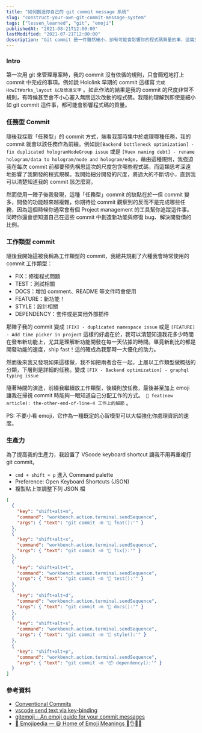 ```yaml
---
title: "如何創造你自己的 git commit message 系統"
slug: "construct-your-own-git-commit-message-system"
tags: ["lessen_learned", "git", "emoji"]
publishedAt: "2021-08-21T12:00:00"
lastModified: "2021-07-21T12:00:00"
description: "Git commit 是一件雖然細小，卻有可能會影響你的程式碼質量的事，這篇文章分享了我使用 git commit 的方法論，並分享了 Vscode keyboard shortcuts 設定檔，歡迎修改成適合你的樣子"
---
```


### Intro

第一次用 git 來管理專案時，我的 commit 沒有依循的規則，只會簡短地打上 commit 中完成的事項。例如說 Hololink 早期的 commit 這樣寫 `完成HowItWorks_layout 以及放進文字` 。如此作法的結果是我的 commit 的尺度非常不規則，有時候甚至會不小心塞入無關這次改動的程式碼。我隱約理解到即使是細小如 git commit 這件事，都可能會影響程式碼的質量。

### 任務型 Commit

隨後我採取「任務型」的 commit 方式，端看我那時集中於處理哪種任務，我的 commit 就會以該任務作為前綴。例如說`[Backend bottleneck optimization] - fix duplicated hologramNodeGroup issue` 或是 `[Vuex naming debt] - rename hologram/data to hologram/node and hologram/edge`，藉由這種規則，我強迫我在每次 commit 前都要預先構思這次的尺度包含哪些程式碼，而這類思考深遠地影響了我開發的程式規模。我開始細分開發的尺度，將過大的不斷切小，直到我可以清楚知道我的 commit 該怎麼寫。

然而使用一陣子後我發現，這種「任務型」commit 的缺點在於一但 commit 變多，開發的功能越來越複雜，你期待從 commit 觀察到的反而不是完成哪些任務，因為這個時候你通常會有個 Project management 的工具幫你追蹤這件事。同時你還會想知道自己在這些 commit 中創造新功能與修復 bug、解決開發債的比例。

### 工作類型 commit

隨後我開始這被我稱為工作類型的 commit，我總共規劃了六種我會時常使用的 commit 工作類型：

- FIX：修復程式問題
- TEST：測試相關
- DOCS：增加 comment、README 等文件時會使用
- FEATURE：新功能！
- STYLE：設計相關
- DEPENDENCY：套件或是其他外部插件

那陣子我的 commit 變成 `[FIX] - duplicated namespace issue` 或是 `[FEATURE] - Add time picker in project` 這樣的好處在於，我可以清楚知道我花多少時間在發布新功能上，尤其是理解新功能開發在每一天佔據的時間。畢竟新創比的都是開發功能的速度，ship fast！這的確成為我那時一大優化的助力。

然而後來我又發現如果這樣做，我不如把兩者合在一起，上層以工作類型做概括的分類，下層則是詳細的任務。變成 `[FIX - Backend optimization] - graphql typing issue` 

隨著時間的演進，前綴我繼續放工作類型，後綴則放任務，最後甚至加上 emoji 讓我在掃視 commit 時能夠一眼知道自己分配工作的方式。` 🎉 feat(new article): the-other-end-of-line-4 工作上的細節` 。

PS: 不要小看 emoji，它作為一種既定的心智模型可以大幅強化你處理資訊的速度。

### 生產力

為了提高我的生產力，我設置了 VScode keyboard shortcut 讓我不用再重複打 git commit。

- `cmd + shift + p` 進入 Command palette
- Preference: Open Keyboard Shortcuts (JSON)
- 複製貼上並調整下列 JSON 檔

```json
[
  {
    "key": "shift+alt+m",
    "command": "workbench.action.terminal.sendSequence",
    "args": { "text": "git commit -m '🎉 feat():'" }
  },
  {
    "key": "shift+alt+x",
    "command": "workbench.action.terminal.sendSequence",
    "args": { "text": "git commit -m '🔧 fix():'" }
  },
  {
    "key": "shift+alt+t",
    "command": "workbench.action.terminal.sendSequence",
    "args": { "text": "git commit -m '🔬 test():'" }
  },
  {
    "key": "shift+alt+d",
    "command": "workbench.action.terminal.sendSequence",
    "args": { "text": "git commit -m '📃 docs():'" }
  },
  {
    "key": "shift+alt+s",
    "command": "workbench.action.terminal.sendSequence",
    "args": { "text": "git commit -m '🎨 style():'" }
  },
  {
    "key": "shift+alt+p",
    "command": "workbench.action.terminal.sendSequence",
    "args": { "text": "git commit -m '📦 dependency():'" }
  }
]
```

### 參考資料

- [Conventional Commits](https://www.conventionalcommits.org/en/v1.0.0/)
- [vscode send text via key-binding](https://code.visualstudio.com/docs/editor/integrated-terminal#_send-text-via-a-keybinding)
- [gitemoji - An emoji guide for your commit messages](https://gitmoji.dev/)
- [📙 Emojipedia — 😃 Home of Emoji Meanings 💁👌🎍😍](https://emojipedia.org/)